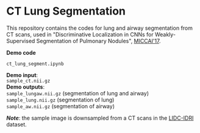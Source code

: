 # CT Lung Segmentation

This repository contains the codes for lung and airway segmentation from CT scans, used in "Discriminative Localization in CNNs for Weakly-Supervised Segmentation of Pulmonary Nodules", [MICCAI'17](https://arxiv.org/abs/1707.01086).

**Demo code**
```
ct_lung_segment.ipynb
```

**Demo input**: <br />
``sample_ct.nii.gz`` <br />
**Demo outputs**: <br />
``sample_lungaw.nii.gz`` (segmentation of lung and airway) <br />
``sample_lung.nii.gz``   (segmentation of lung) <br />
``sample_aw.nii.gz``     (segmentation of airway)

***Note***: the sample image is downsampled from a CT scans in the [LIDC-IDRI](http://doi.org/10.7937/K9/TCIA.2015.LO9QL9SX) dataset.
